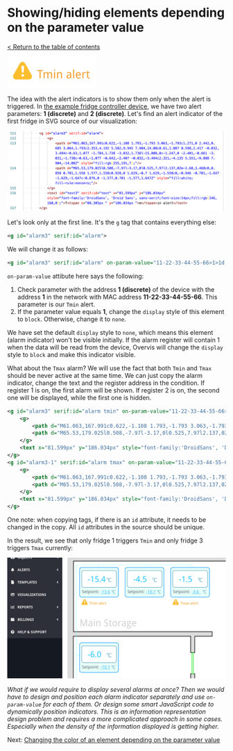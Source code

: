 # Showing/hiding elements depending on the parameter value

[< Return to the table of contents](../../README.md)

![Alert image](img-alert-visual.png)

The idea with the alert indicators is to show them only when the alert is triggered. In [the example fridge controller device,](../01-param-value/README.md) we have two alert parameters: **1 (discrete)** and **2 (discrete)**. Let's find an alert indicator of the first fridge in SVG source of our visualization:

![Alert indicator code](img-alert-code.png)

Let's look only at the first line. It's the `g` tag that contains everything else:

```xml
<g id="alarm3" serif:id="alarm">
```

We will change it as follows:

```xml
<g id="alarm3" serif:id="alarm" on-param-value="11-22-33-44-55-66>1>1d:=1:display:block:none:r" style="display:none;">
```

`on-param-value` attibute here says the following:
1. Check parameter with the address **1 (discrete)** of the device with the address **1** in the network with MAC address **11-22-33-44-55-66**. This parameter is our `Tmin` alert.
2. If the parameter value equals **1**, change the `display` style of this element to `block`. Otherwise, change it to `none`.

We have set the default `display` style to `none`, which means this element (alarm indicator) won't be visible initially. If the alarm register will contain 1 when the data will be read from the device, Overvis will change the `display` style to `block` and make this indicator visible.

What about the `Tmax` alarm? We will use the fact that both `Tmin` and `Tmax` should be never active at the same time. We can just copy the alarm indicator, change the text and the register address in the condition. If register 1 is on, the first alarm will be shown. If register 2 is on, the second one will be displayed, while the first one is hidden.

```xml
<g id="alarm3" serif:id="alarm tmin" on-param-value="11-22-33-44-55-66>1>1d:=1:display:block:none:r" style="display:none;">
    <g>
        <path d="M61.063,167.991c0.622,-1.108 1.793,-1.793 3.063,-1.793c1.271,0 2.442,0.685 3.064,1.793c2.353,4.192 5.582,9.945 7.904,14.08c0.61,1.087 0.598,2.417 -0.032,3.494c-0.63,1.077 -1.784,1.738 -3.032,1.738l-15.808,0c-1.247,0 -2.401,-0.661 -3.031,-1.738c-0.63,-1.077 -0.642,-2.407 -0.032,-3.494c2.321,-4.135 5.551,-9.888 7.904,-14.08Z" style="fill:rgb(255,191,7);"/>
        <path d="M65.53,179.025l0.508,-7.97l-3.17,0l0.525,7.97l2.137,0Zm-2.68,3.468c0,0.858 0.701,1.558 1.577,1.558c0.928,0 1.629,-0.7 1.629,-1.558c0,-0.946 -0.701,-1.647 -1.629,-1.647c-0.876,0 -1.577,0.701 -1.577,1.647Z" style="fill:white;fill-rule:nonzero;"/>
    </g>
    <text x="81.599px" y="186.034px" style="font-family:'DroidSans', 'Droid Sans', sans-serif;font-size:14px;fill:rgb(246,160,0);">Tmin alert</text>
</g>
<g id="alarm3-1" serif:id="alarm tmax" on-param-value="11-22-33-44-55-66>1>2d:=1:display:block:none:r" style="display:none;">
    <g>
        <path d="M61.063,167.991c0.622,-1.108 1.793,-1.793 3.063,-1.793c1.271,0 2.442,0.685 3.064,1.793c2.353,4.192 5.582,9.945 7.904,14.08c0.61,1.087 0.598,2.417 -0.032,3.494c-0.63,1.077 -1.784,1.738 -3.032,1.738l-15.808,0c-1.247,0 -2.401,-0.661 -3.031,-1.738c-0.63,-1.077 -0.642,-2.407 -0.032,-3.494c2.321,-4.135 5.551,-9.888 7.904,-14.08Z" style="fill:rgb(255,191,7);"/>
        <path d="M65.53,179.025l0.508,-7.97l-3.17,0l0.525,7.97l2.137,0Zm-2.68,3.468c0,0.858 0.701,1.558 1.577,1.558c0.928,0 1.629,-0.7 1.629,-1.558c0,-0.946 -0.701,-1.647 -1.629,-1.647c-0.876,0 -1.577,0.701 -1.577,1.647Z" style="fill:white;fill-rule:nonzero;"/>
    </g>
    <text x="81.599px" y="186.034px" style="font-family:'DroidSans', 'Droid Sans', sans-serif;font-size:14px;fill:rgb(246,160,0);">Tmax alert</text>
</g>
```

One note: when copying tags, if there is an `id` attribute, it needs to be changed in the copy. All `id` attributes in the source should be unique.

In the result, we see that only fridge 1 triggers `Tmin` and only fridge 3 triggers `Tmax` currently:

![Alerts working](img-alerts-working.png)

_What if we would require to display several alarms at once? Then we would have to design and position each alarm indicator separately and use `on-param-value` for each of them. Or design some smart JavaScript code to dynamically position indicators. This is an information representation design problem and requires a more complicated approach in some cases. Especially when the density of the information displayed is getting higher._

Next: [Changing the color of an element depending on the parameter value](../04-change-color/README.md)
